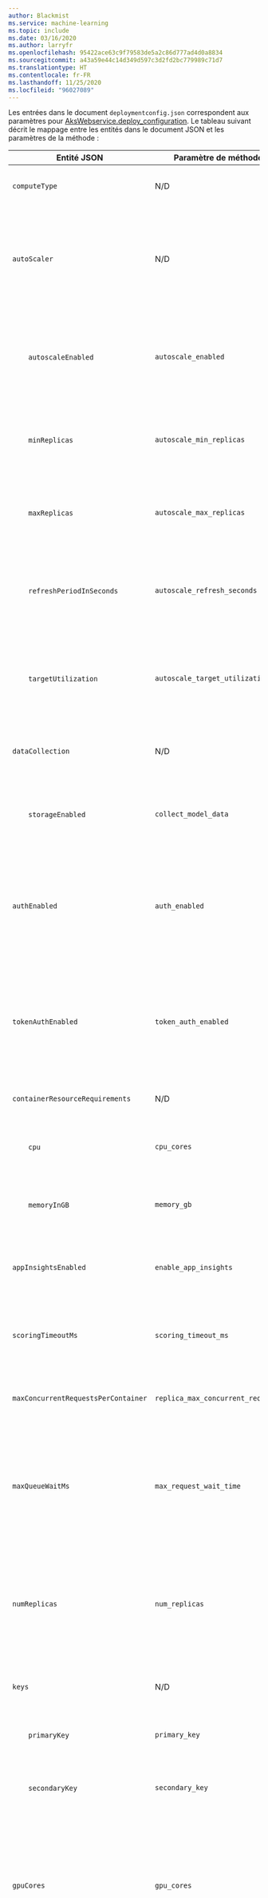 ```yaml
---
author: Blackmist
ms.service: machine-learning
ms.topic: include
ms.date: 03/16/2020
ms.author: larryfr
ms.openlocfilehash: 95422ace63c9f79583de5a2c86d777ad4d0a8834
ms.sourcegitcommit: a43a59e44c14d349d597c3d2fd2bc779989c71d7
ms.translationtype: HT
ms.contentlocale: fr-FR
ms.lasthandoff: 11/25/2020
ms.locfileid: "96027089"
---
```

Les entrées dans le document `deploymentconfig.json` correspondent aux paramètres pour [AksWebservice.deploy_configuration](/python/api/azureml-core/azureml.core.webservice.aks.aksservicedeploymentconfiguration?view=azure-ml-py). Le tableau suivant décrit le mappage entre les entités dans le document JSON et les paramètres de la méthode :

| Entité JSON | Paramètre de méthode | Description |
| ----- | ----- | ----- |
| `computeType` | N/D | La cible de calcul. Pour AKS, la valeur doit être `aks`. |
| `autoScaler` | N/D | Contient les éléments de configuration pour la mise à l’échelle automatique. Consultez le tableau de mise à l’échelle automatique. |
| &emsp;&emsp;`autoscaleEnabled` | `autoscale_enabled` | Indique s’il faut activer la mise à l’échelle automatique pour le service Web. Si `numReplicas` = `0`, `True` ; sinon, `False`. |
| &emsp;&emsp;`minReplicas` | `autoscale_min_replicas` | Nombre minimal de conteneurs à utiliser lors de la mise à l’échelle automatique de ce service web. Par défaut, `1`. |
| &emsp;&emsp;`maxReplicas` | `autoscale_max_replicas` | Nombre maximal de conteneurs à utiliser lors de la mise à l’échelle automatique de ce service web. Par défaut, `10`. |
| &emsp;&emsp;`refreshPeriodInSeconds` | `autoscale_refresh_seconds` | Fréquence à laquelle la mise à l’échelle automatique tente de mettre à l’échelle ce service web. Par défaut, `1`. |
| &emsp;&emsp;`targetUtilization` | `autoscale_target_utilization` | Utilisation cible (en pourcentage sur 100) que la mise à l’échelle automatique doit tenter de gérer pour ce service web. Par défaut, `70`. |
| `dataCollection` | N/D | Contient les éléments de configuration pour la collecte de données. |
| &emsp;&emsp;`storageEnabled` | `collect_model_data` | Indique s’il faut activer la collecte des données de modèle pour le service Web. Par défaut, `False`. |
| `authEnabled` | `auth_enabled` | Indique s’il faut ou non activer l’authentification de clé pour le service web. `tokenAuthEnabled` et `authEnabled` ne peuvent pas tous deux avoir la valeur `True`. Par défaut, `True`. |
| `tokenAuthEnabled` | `token_auth_enabled` | Indique s’il faut ou non activer l’authentification de jeton pour le service web. `tokenAuthEnabled` et `authEnabled` ne peuvent pas tous deux avoir la valeur `True`. Par défaut, `False`. |
| `containerResourceRequirements` | N/D | Conteneur pour les entités UC et mémoire. |
| &emsp;&emsp;`cpu` | `cpu_cores` | Nombre de cœurs de processeur à allouer pour ce service web. Par défaut, `0.1` |
| &emsp;&emsp;`memoryInGB` | `memory_gb` | Quantité de mémoire (en Go) à allouer à ce service web. Par défaut, `0.5` |
| `appInsightsEnabled` | `enable_app_insights` | Indique s’il faut activer la journalisation Application Insights pour le service Web. Par défaut, `False`. |
| `scoringTimeoutMs` | `scoring_timeout_ms` | Délai d’expiration à appliquer pour les appels de scoring au service web. Par défaut, `60000`. |
| `maxConcurrentRequestsPerContainer` | `replica_max_concurrent_requests` | Nombre maximal de demandes simultanées par nœud pour ce service web. Par défaut, `1`. |
| `maxQueueWaitMs` | `max_request_wait_time` | Durée maximale pendant laquelle une demande est conservée dans la file d’attente (en millisecondes) avant qu’une erreur 503 soit renvoyée. Par défaut, `500`. |
| `numReplicas` | `num_replicas` | Nombre de conteneurs à allouer pour ce service web. Pas de valeur par défaut. Si ce paramètre n’est pas défini, la mise à l’échelle automatique est activée par défaut. |
| `keys` | N/D | Contient les éléments de configuration pour les clés. |
| &emsp;&emsp;`primaryKey` | `primary_key` | Clé d’authentification principale à utiliser pour ce service web |
| &emsp;&emsp;`secondaryKey` | `secondary_key` | Clé d’authentification secondaire à utiliser pour ce service web |
| `gpuCores` | `gpu_cores` | Nombre de cœurs GPU (par réplica de conteneur) à allouer pour ce service web. 1 constitue la valeur par défaut. Prend en charge uniquement les valeurs numériques entières. |
| `livenessProbeRequirements` | N/D | Contient les éléments de configuration pour les exigences de probe liveness. |
| &emsp;&emsp;`periodSeconds` | `period_seconds` | Fréquence (en secondes) d’exécution de probe liveness. La valeur par défaut est 10 secondes. La valeur minimale est 1. |
| &emsp;&emsp;`initialDelaySeconds` | `initial_delay_seconds` | Nombre de secondes après le démarrage du conteneur avant le lancement des probes liveness. La valeur par défaut est 310 |
| &emsp;&emsp;`timeoutSeconds` | `timeout_seconds` | Nombre de secondes après lequel la probe liveness expire. La valeur par défaut est de 2 secondes. La valeur minimale est 1 |
| &emsp;&emsp;`successThreshold` | `success_threshold` | Nombre minimal de réussites consécutives pour que la probe liveness soit considérée comme réussie après avoir échoué. La valeur par défaut est de 1. La valeur minimale est 1. |
| &emsp;&emsp;`failureThreshold` | `failure_threshold` | Quand un Pod démarre et que la probe liveness échoue, Kubernetes essaie FailureThreshold times avant d’abandonner. La valeur par défaut est 3. La valeur minimale est 1. |
| `namespace` | `namespace` | Espace de noms Kubernetes dans lequel le service web est déployé. Jusqu’à 63 caractères alphanumériques ('a'-'z', '0'-'9') et le trait d’union ('-'). Le premier et le dernier caractères ne peuvent pas être des traits d’union. |

Le code JSON suivant est un exemple de configuration de déploiement à utiliser avec l’interface CLI :

```json
{
    "computeType": "aks",
    "autoScaler":
    {
        "autoscaleEnabled": true,
        "minReplicas": 1,
        "maxReplicas": 3,
        "refreshPeriodInSeconds": 1,
        "targetUtilization": 70
    },
    "dataCollection":
    {
        "storageEnabled": true
    },
    "authEnabled": true,
    "containerResourceRequirements":
    {
        "cpu": 0.5,
        "memoryInGB": 1.0
    }
}
```